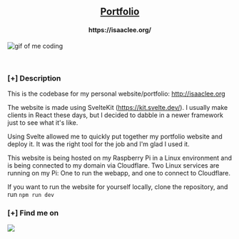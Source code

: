 <h2 align="center"><u>Portfolio</u></h2>

<h4 align="center"> https://isaaclee.org/ </h4>

<img align="center" style="width=50%;" src="static/assets/me_coding.gif" alt="gif of me coding"/>

<p align="center">
<br>
</p>

### [+] Description
This is the codebase for my personal website/portfolio: http://isaaclee.org

The website is made using SvelteKit (https://kit.svelte.dev/). I usually make clients in React these days, but I decided to dabble in a newer framework just to see what it's like.

Using Svelte allowed me to quickly put together my portfolio website and deploy it. It was the right tool for the job and I'm glad I used it.

This website is being hosted on my Raspberry Pi in a Linux environment and is being connected to my domain via Cloudflare. Two Linux services are running on my Pi: One to run the webapp, and one to connect to Cloudflare.

If you want to run the website for yourself locally, clone the repository, and run `npm run dev`


### [+] Find me on 
<a href="mailto:isaac.wonha.lee@outlook.com" target="_blank"><img src="https://img.shields.io/badge/Email-isaac.wonha.lee@outlook.com-blue?style=for-the-badge&logo=gmail"></a>
